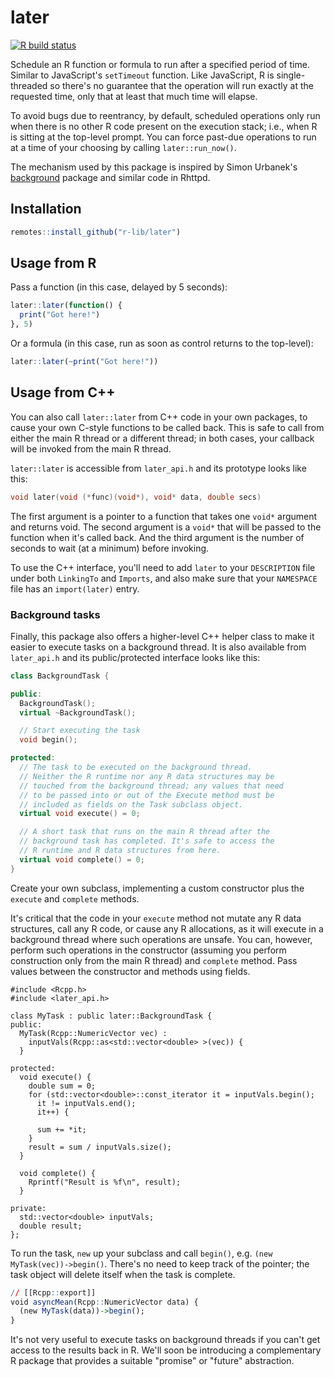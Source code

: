 # later

<!-- badges: start -->
[![R build status](https://github.com/r-lib/later/workflows/R-CMD-check/badge.svg)](https://github.com/r-lib/later/actions)
<!-- badges: end -->


Schedule an R function or formula to run after a specified period of time. Similar to JavaScript's `setTimeout` function. Like JavaScript, R is single-threaded so there's no guarantee that the operation will run exactly at the requested time, only that at least that much time will elapse.

To avoid bugs due to reentrancy, by default, scheduled operations only run when there is no other R code present on the execution stack; i.e., when R is sitting at the top-level prompt. You can force past-due operations to run at a time of your choosing by calling `later::run_now()`.

The mechanism used by this package is inspired by Simon Urbanek's [background](https://github.com/s-u/background) package and similar code in Rhttpd.

## Installation

```r
remotes::install_github("r-lib/later")
```

## Usage from R

Pass a function (in this case, delayed by 5 seconds):

```r
later::later(function() {
  print("Got here!")
}, 5)
```

Or a formula (in this case, run as soon as control returns to the top-level):

```r
later::later(~print("Got here!"))
```

## Usage from C++

You can also call `later::later` from C++ code in your own packages, to cause your own C-style functions to be called back. This is safe to call from either the main R thread or a different thread; in both cases, your callback will be invoked from the main R thread.

`later::later` is accessible from `later_api.h` and its prototype looks like this:

```cpp
void later(void (*func)(void*), void* data, double secs)
```

The first argument is a pointer to a function that takes one `void*` argument and returns void. The second argument is a `void*` that will be passed to the function when it's called back. And the third argument is the number of seconds to wait (at a minimum) before invoking.

To use the C++ interface, you'll need to add `later` to your `DESCRIPTION` file under both `LinkingTo` and `Imports`, and also make sure that your `NAMESPACE` file has an `import(later)` entry.

### Background tasks

Finally, this package also offers a higher-level C++ helper class to make it easier to execute tasks on a background thread. It is also available from `later_api.h` and its public/protected interface looks like this:

```cpp
class BackgroundTask {

public:
  BackgroundTask();
  virtual ~BackgroundTask();

  // Start executing the task
  void begin();

protected:
  // The task to be executed on the background thread.
  // Neither the R runtime nor any R data structures may be
  // touched from the background thread; any values that need
  // to be passed into or out of the Execute method must be
  // included as fields on the Task subclass object.
  virtual void execute() = 0;

  // A short task that runs on the main R thread after the
  // background task has completed. It's safe to access the
  // R runtime and R data structures from here.
  virtual void complete() = 0;
}
```

Create your own subclass, implementing a custom constructor plus the `execute` and `complete` methods.

It's critical that the code in your `execute` method not mutate any R data structures, call any R code, or cause any R allocations, as it will execute in a background thread where such operations are unsafe. You can, however, perform such operations in the constructor (assuming you perform construction only from the main R thread) and `complete` method. Pass values between the constructor and methods using fields.

```rcpp
#include <Rcpp.h>
#include <later_api.h>

class MyTask : public later::BackgroundTask {
public:
  MyTask(Rcpp::NumericVector vec) :
    inputVals(Rcpp::as<std::vector<double> >(vec)) {
  }

protected:
  void execute() {
    double sum = 0;
    for (std::vector<double>::const_iterator it = inputVals.begin();
      it != inputVals.end();
      it++) {

      sum += *it;
    }
    result = sum / inputVals.size();
  }

  void complete() {
    Rprintf("Result is %f\n", result);
  }

private:
  std::vector<double> inputVals;
  double result;
};
```

To run the task, `new` up your subclass and call `begin()`, e.g. `(new MyTask(vec))->begin()`. There's no need to keep track of the pointer; the task object will delete itself when the task is complete.

```r
// [[Rcpp::export]]
void asyncMean(Rcpp::NumericVector data) {
  (new MyTask(data))->begin();
}
```

It's not very useful to execute tasks on background threads if you can't get access to the results back in R. We'll soon be introducing a complementary R package that provides a suitable "promise" or "future" abstraction.

